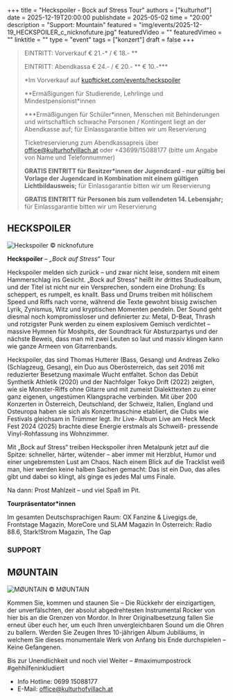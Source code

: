 +++
title = "Heckspoiler - Bock auf Stress Tour"
authors = ["kulturhof"]
date = 2025-12-19T20:00:00
publishdate = 2025-05-02
time = "20:00"
description = "Support: Mountain"
featured = "img/events/2025-12-19_HECKSPOILER_c_nicknofuture.jpg"
featuredVideo = ""
featuredVimeo = ""
linktitle = ""
type = "event"
tags = ["konzert"]
draft = false
+++

> EINTRITT: Vorverkauf € 21.-\* / € 18.- \*\*
> 
> EINTRITT: Abendkassa € 24.- / € 20.- \*\* € 10.-\*\*\*
>
> \*Im Vorverkauf auf [kupfticket.com/events/heckspoiler](https://kupfticket.com/events/heckspoiler)
>
> \*\*Ermäßigungen für Studierende, Lehrlinge und Mindestpensionist\*innen
> 
> \*\*\*Ermäßigungen für Schüler\*innen, Menschen mit Behinderungen und wirtschaftlich schwache Personen / Kontingent liegt an der Abendkasse auf; für Einlassgarantie bitten wir um Reservierung
>
> Ticketreservierung zum Abendkassapreis über office@kulturhofvillach.at oder +43699/15088177 (bitte um Angabe von Name und Telefonnummer)
>
> **GRATIS EINTRITT für Besitzer\*innen der Jugendcard - nur gültig bei Vorlage der Jugendcard in Kombination mit einem gültigen Lichtbildausweis;** für Einlassgarantie bitten wir um Reservierung
>
> **GRATIS EINTRITT für Personen bis zum vollendeten 14. Lebensjahr;** für Einlassgarantie bitten wir um Reservierung

## HECKSPOILER ##

![Heckspoiler](/img/events/2025-12-19_HECKSPOILER_c_nicknofuture.jpg)
© nicknofuture

**Heckspoiler** – *„Bock auf Stress“* Tour

Heckspoiler melden sich zurück – und zwar nicht leise, sondern mit einem Hammerschlag ins Gesicht. „Bock auf Stress“ heißt ihr drittes Studioalbum, und der Titel ist nicht nur ein Versprechen, sondern eine Drohung: Es scheppert, es rumpelt, es knallt. Bass und Drums treiben mit höllischem Speed und Riffs nach vorne, während die Texte gewohnt bissig zwischen Lyrik, Zynismus, Witz und kryptischen Momenten pendeln.
Der Sound geht diesmal noch kompromissloser und definierter zu: Metal, D-Beat, Thrash und rotzigster Punk werden zu einem explosivem Gemisch verdichtet – massive Hymnen für Moshpits, der Soundtrack für Absturzpartys und der nächste Beweis, dass man mit zwei Leuten so laut und massiv klingen kann wie ganze Armeen von Gitarrenbands.

Heckspoiler, das sind Thomas Hutterer (Bass, Gesang) und Andreas Zelko (Schlagzeug, Gesang), ein Duo aus Oberösterreich, das seit 2016 mit reduzierter Besetzung maximale Wucht entfaltet. Schon das Debüt Synthetik Athletik (2020) und der Nachfolger Tokyo Drift (2022) zeigten, wie sie Monster-Riffs ohne Gitarre und mit zumeist Dialekttexten zu einer ganz eigenen, ungestümen Klangsprache verbinden. Mit über 200 Konzerten in Österreich, Deutschland, der Schweiz, Italien, England und Osteuropa haben sie sich als Konzertmaschine etabliert, die Clubs wie Festivals gleichsam in Trümmer legt. Ihr Live- Album Live am Heck Meck Fest 2024 (2025) brachte diese Energie erstmals als Schweiß- pressende Vinyl-Rohfassung ins Wohnzimmer.

Mit „Bock auf Stress“ treiben Heckspoiler ihren Metalpunk jetzt auf die Spitze: schneller, härter, wütender – aber immer mit Herzblut, Humor und einer ungebremsten Lust am Chaos. Nach einem Blick auf die Tracklist weiß man, hier werden keine halben Sachen gemacht: Das ist ein Duo, das alles gibt und dabei so klingt, als ginge es jedes Mal ums Finale.

Na dann: Prost Mahlzeit – und viel Spaß im Pit.

**Tourpräsentator\*innen**

Im gesamten Deutschsprachigen Raum:
OX Fanzine & Livegigs.de, Frontstage Magazin, MoreCore und SLAM Magazin
In Österreich:
Radio 88.6, Stark!Strom Magazin, The Gap

### SUPPORT
## MØUNTAIN

![MØUNTAIN](/img/events/2025-12-19_Mountain.png)
© MØUNTAIN

Kommen Sie, kommen und staunen Sie – Die Rückkehr der einzigartigen, der unverfälschten, der absolut abgedrehtesten Instrumental Rocker von hier bis an die Grenzen von Mordor. In Ihrer Originalbesetzung fallen Sie erneut über euch her, um euch Ihren unvergleichbaren Sound um die Ohren zu ballern. Werden Sie Zeugen Ihres 10-jährigen Album Jubiläums, in welchem Sie dieses monumentale Werk von Anfang bis Ende durchspielen – Keine Gefangenen.

Bis zur Unendlichkeit und noch viel Weiter – #maximumpostrock #gehhilfeninkludiert



- Info Hotline: 0699 15088177 
- E-Mail: office@kulturhofvillach.at

